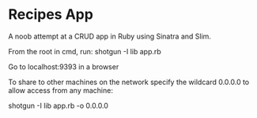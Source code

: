 # Recipes App

A noob attempt at a CRUD app in Ruby using Sinatra and Slim.

From the root in cmd, run:
  shotgun -I lib app.rb

Go to localhost:9393 in a browser


To share to other machines on the network specify the wildcard 0.0.0.0 to allow access from any machine:

  shotgun -I lib app.rb -o 0.0.0.0
